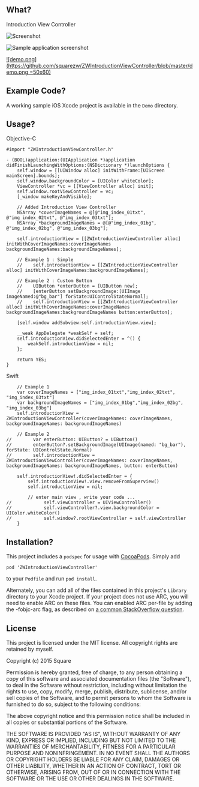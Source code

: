 What?
-----
Introduction View Controller

![Screenshot](https://github.com/squarezw/ZWIntroductionViewController/blob/master/screenshot.gif)

![Sample application screenshot](https://github.com/squarezw/ZWIntroductionViewController/blob/master/simple.gif "Screenshot of sample application on iPhone")

[![demo.png](https://github.com/squarezw/ZWIntroductionViewController/blob/master/demo.png =50x60)](https://appetize.io/embed/3fce4yug3e1jxyvvuwgmvbkq0m)


Example Code?
-------------

A working sample iOS Xcode project is available in the `Demo` directory.

Usage?
----

Objective-C

    #import "ZWIntroductionViewController.h"
    
    - (BOOL)application:(UIApplication *)application didFinishLaunchingWithOptions:(NSDictionary *)launchOptions {
        self.window = [[UIWindow alloc] initWithFrame:[UIScreen mainScreen].bounds];
        self.window.backgroundColor = [UIColor whiteColor];
        ViewController *vc = [[ViewController alloc] init];
        self.window.rootViewController = vc;
        [_window makeKeyAndVisible];
    
        // Added Introduction View Controller
        NSArray *coverImageNames = @[@"img_index_01txt", @"img_index_02txt", @"img_index_03txt"];
        NSArray *backgroundImageNames = @[@"img_index_01bg", @"img_index_02bg", @"img_index_03bg"];
    
        self.introductionView = [[ZWIntroductionViewController alloc] initWithCoverImageNames:coverImageNames backgroundImageNames:backgroundImageNames];
    
        // Example 1 : Simple
        //    self.introductionView = [[ZWIntroductionViewController alloc] initWithCoverImageNames:backgroundImageNames];
    
        // Example 2 : Custom Button
        //    UIButton *enterButton = [UIButton new];
        //    [enterButton setBackgroundImage:[UIImage imageNamed:@"bg_bar"] forState:UIControlStateNormal];
        //    self.introductionView = [[ZWIntroductionViewController alloc] initWithCoverImageNames:coverImageNames backgroundImageNames:backgroundImageNames button:enterButton];
    
        [self.window addSubview:self.introductionView.view];
    
        __weak AppDelegate *weakSelf = self;
        self.introductionView.didSelectedEnter = ^() {        
            weakSelf.introductionView = nil;
        };
    
        return YES;
    }

Swift

        // Example 1
        var coverImageNames = ["img_index_01txt","img_index_02txt", "img_index_03txt"]
        var backgroundImageNames = ["img_index_01bg","img_index_02bg", "img_index_03bg"]
        self.introductionView = ZWIntroductionViewController(coverImageNames: coverImageNames, backgroundImageNames: backgroundImageNames)
        
        // Example 2
    //        var enterButton: UIButton? = UIButton()
    //        enterButton?.setBackgroundImage(UIImage(named: "bg_bar"), forState: UIControlState.Normal)
    //        self.introductionView = ZWIntroductionViewController(coverImageNames: coverImageNames, backgroundImageNames: backgroundImageNames, button: enterButton)
        
        self.introductionView!.didSelectedEnter = {
            self.introductionView!.view.removeFromSuperview()
            self.introductionView = nil;
            
            // enter main view , write your code ...
    //            self.viewController = UIViewController()
    //            self.viewController?.view.backgroundColor = UIColor.whiteColor()
    //            self.window?.rootViewController = self.viewController
        }       
 

Installation?
-------------

This project includes a `podspec` for usage with [CocoaPods](http://http://cocoapods.org/). Simply add

    pod 'ZWIntroductionViewController'

to your `Podfile` and run `pod install`.

Alternately, you can add all of the files contained in this project's `Library` directory to your Xcode project. If your project does not use ARC, you will need to enable ARC on these files. You can enabled ARC per-file by adding the -fobjc-arc flag, as described on [a common StackOverflow question](http://stackoverflow.com/questions/6646052/how-can-i-disable-arc-for-a-single-file-in-a-project).

License
-------

This project is licensed under the MIT license. All copyright rights are retained by myself.

Copyright (c) 2015 Square

Permission is hereby granted, free of charge, to any person obtaining a copy
of this software and associated documentation files (the "Software"), to deal
in the Software without restriction, including without limitation the rights
to use, copy, modify, merge, publish, distribute, sublicense, and/or sell
copies of the Software, and to permit persons to whom the Software is
furnished to do so, subject to the following conditions:

The above copyright notice and this permission notice shall be included in
all copies or substantial portions of the Software.

THE SOFTWARE IS PROVIDED "AS IS", WITHOUT WARRANTY OF ANY KIND, EXPRESS OR
IMPLIED, INCLUDING BUT NOT LIMITED TO THE WARRANTIES OF MERCHANTABILITY,
FITNESS FOR A PARTICULAR PURPOSE AND NONINFRINGEMENT. IN NO EVENT SHALL THE
AUTHORS OR COPYRIGHT HOLDERS BE LIABLE FOR ANY CLAIM, DAMAGES OR OTHER
LIABILITY, WHETHER IN AN ACTION OF CONTRACT, TORT OR OTHERWISE, ARISING FROM,
OUT OF OR IN CONNECTION WITH THE SOFTWARE OR THE USE OR OTHER DEALINGS IN
THE SOFTWARE.
